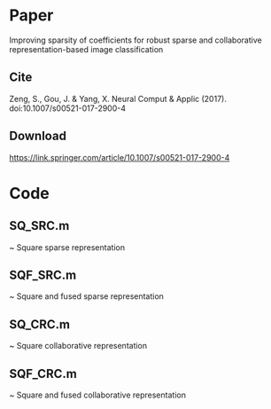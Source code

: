 # Paper
Improving sparsity of coefficients for robust sparse and collaborative representation-based image classification 

## Cite
Zeng, S., Gou, J. & Yang, X. Neural Comput & Applic (2017). doi:10.1007/s00521-017-2900-4

## Download
https://link.springer.com/article/10.1007/s00521-017-2900-4

# Code

## SQ_SRC.m 
~ Square sparse representation

## SQF_SRC.m
~ Square and fused sparse representation

## SQ_CRC.m
~ Square collaborative representation

## SQF_CRC.m
~ Square and fused collaborative representation


